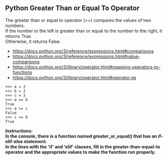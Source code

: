 ## Python Greater Than or Equal To Operator  

The greater than or equal to operator (>=) compares the values of two numbers.  
If the number to the left is greater than or equal to the number to the right, it returns True.  
Otherwise, it returns False.
- https://docs.python.org/3/reference/expressions.html#comparisons  
- https://docs.python.org/3/reference/expressions.html#value-comparisons
- https://docs.python.org/3/library/operator.html#mapping-operators-to-functions
- https://docs.python.org/3/library/operator.html#operator.ge
```
>>> a = 2
>>> b = 2
>>> c = 3
>>> a >= b
True
>>> a >= c
False
>>> c >= b
True
```

**_Instructions:_**   
**In the console, there is a function named greater_or_equal() that has an if-elif-else statement.**  
**In the lines with the 'if' and 'elif' clauses, fill in the greater-than-equal-to operator and the appropriate values to make the function run properly.**
